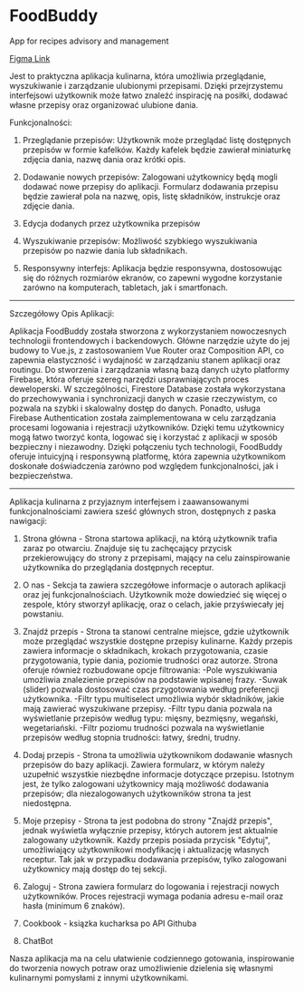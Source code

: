 # FoodBuddy
App for recipes advisory and management

[Figma Link](https://www.figma.com/file/lBqcVxyfyfynsHZfcukzl9/FoodBuddy?type=design&node-id=0%3A1&mode=design&t=PFB2xc1yoWT3ZOj8-1)

Jest to praktyczna aplikacja kulinarna, która umożliwia przeglądanie, wyszukiwanie i zarządzanie ulubionymi przepisami. Dzięki przejrzystemu interfejsowi użytkownik może łatwo znaleźć inspirację na posiłki, dodawać własne przepisy oraz organizować ulubione dania.

Funkcjonalności:

1) Przeglądanie przepisów: Użytkownik może przeglądać listę dostępnych przepisów w formie kafelków. Każdy kafelek będzie zawierał miniaturkę zdjęcia dania, nazwę dania oraz krótki opis.

2) Dodawanie nowych przepisów: Zalogowani użytkownicy będą mogli dodawać nowe przepisy do aplikacji. Formularz dodawania przepisu będzie zawierał pola na nazwę, opis, listę składników, instrukcje oraz zdjęcie dania.

3) Edycja dodanych przez użytkownika przepisów

4) Wyszukiwanie przepisów: Możliwość szybkiego wyszukiwania przepisów po nazwie dania lub składnikach.

5) Responsywny interfejs: Aplikacja będzie responsywna, dostosowując się do różnych rozmiarów ekranów, co zapewni wygodne korzystanie zarówno na komputerach, tabletach, jak i smartfonach.

--------------------------------------------------------------------------------------------------------------------------------------------------------------------------------------------------------------------------------------------------------------------------------------------------------------------------------------------------------------------------------

Szczegółowy Opis Aplikacji:

Aplikacja FoodBuddy została stworzona z wykorzystaniem nowoczesnych technologii frontendowych i backendowych. Główne narzędzie użyte do jej budowy to Vue.js, z zastosowaniem Vue Router oraz Composition API, co zapewnia elastyczność i wydajność w zarządzaniu stanem aplikacji oraz routingu.
Do stworzenia i zarządzania własną bazą danych użyto platformy Firebase, która oferuje szereg narzędzi usprawniających proces deweloperski. W szczególności, Firestore Database została wykorzystana do przechowywania i synchronizacji danych w czasie rzeczywistym, co pozwala na szybki i skalowalny dostęp do danych.
Ponadto, usługa Firebase Authentication została zaimplementowana w celu zarządzania procesami logowania i rejestracji użytkowników. Dzięki temu użytkownicy mogą łatwo tworzyć konta, logować się i korzystać z aplikacji w sposób bezpieczny i niezawodny.
Dzięki połączeniu tych technologii, FoodBuddy oferuje intuicyjną i responsywną platformę, która zapewnia użytkownikom doskonałe doświadczenia zarówno pod względem funkcjonalności, jak i bezpieczeństwa.

--------------------------------------------------------------------------------------------------------------------------------------------------------------------------------------------------------------------------------------------------------------------------------------------------------------------------------------------------------------------------------

Aplikacja kulinarna z przyjaznym interfejsem i zaawansowanymi funkcjonalnościami zawiera sześć głównych stron, dostępnych z paska nawigacji:

1. Strona główna - Strona startowa aplikacji, na którą użytkownik trafia zaraz po otwarciu. Znajduje się tu zachęcający przycisk przekierowujący do strony z przepisami, mający na celu zainspirowanie użytkownika do przeglądania dostępnych receptur.

2. O nas - Sekcja ta zawiera szczegółowe informacje o autorach aplikacji oraz jej funkcjonalnościach. Użytkownik może dowiedzieć się więcej o zespole, który stworzył aplikację, oraz o celach, jakie przyświecały jej powstaniu.

3. Znajdź przepis - Strona ta stanowi centralne miejsce, gdzie użytkownik może przeglądać wszystkie dostępne przepisy kulinarne. Każdy przepis zawiera informacje o składnikach, krokach przygotowania, czasie przygotowania, typie dania, poziomie trudności oraz autorze. Strona oferuje również rozbudowane opcje filtrowania:
      -Pole wyszukiwania umożliwia znalezienie przepisów na podstawie wpisanej frazy.
      -Suwak (slider) pozwala dostosować czas przygotowania według preferencji użytkownika.
      -Filtr typu multiselect umożliwia wybór składników, jakie mają zawierać wyszukiwane przepisy.
      -Filtr typu dania pozwala na wyświetlanie przepisów według typu: mięsny, bezmięsny, wegański, wegetariański.
      -Filtr poziomu trudności pozwala na wyświetlanie przepisów według stopnia trudności: łatwy, średni, trudny.

4. Dodaj przepis - Strona ta umożliwia użytkownikom dodawanie własnych przepisów do bazy aplikacji. Zawiera formularz, w którym należy uzupełnić wszystkie niezbędne informacje dotyczące przepisu. Istotnym jest, że tylko zalogowani użytkownicy mają możliwość dodawania przepisów; dla niezalogowanych użytkowników strona ta jest niedostępna.

5. Moje przepisy - Strona ta jest podobna do strony "Znajdź przepis", jednak wyświetla wyłącznie przepisy, których autorem jest aktualnie zalogowany użytkownik. Każdy przepis posiada przycisk "Edytuj", umożliwiający użytkownikowi modyfikację i aktualizację własnych receptur. Tak jak w przypadku dodawania przepisów, tylko zalogowani użytkownicy mają dostęp do tej sekcji.

6. Zaloguj - Strona zawiera formularz do logowania i rejestracji nowych użytkowników. Proces rejestracji wymaga podania adresu e-mail oraz hasła (minimum 6 znaków).

7. Cookbook - ksiązka kucharksa po API Githuba

8. ChatBot

Nasza aplikacja ma na celu ułatwienie codziennego gotowania, inspirowanie do tworzenia nowych potraw oraz umożliwienie dzielenia się własnymi kulinarnymi pomysłami z innymi użytkownikami.